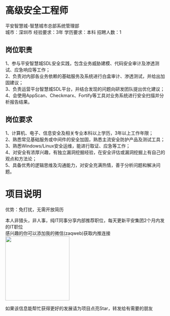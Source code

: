 # 高级安全工程师
平安智慧城-智慧城市总部系统管理部  
城市：深圳市 经验要求：3年 学历要求：本科  招聘人数：1

## 岗位职责
1、参与平安智慧城SDL安全实践，包含业务威胁建模、代码安全审计及渗透测试、应急响应等工作；   
2、负责对内部各业务依赖的基础服务及系统进行白盒审计、渗透测试，并给出加固建议；   
3、负责运营平台智慧城SDL平台，并结合发现的问题向研发团队提出优化建议；   
4、会使用AppScan、Checkmarx、Fortify等工具对业务系统进行安全扫描并分析报告结果。

## 岗位要求
1、计算机、电子、信息安全及相关专业本科以上学历，3年以上工作年限；   
2、熟悉常见基础服务或中间件的安全加固，熟悉主流安全防护产品及测试工具；   
3、熟悉Windows/Linux安全运维，能进行取证、应急等工作；   
4、对安全有浓厚兴趣，有独立漏洞挖掘经验，在安全评估或漏洞挖掘上有自己的观点和方法论；   
5、具备优秀的逻辑思维及沟通能力，对安全充满热情，善于分析问题和解决问题。

# 项目说明

优势：免打扰，无需开放简历

本人非猎头，非人事，纯IT同事分享内部推荐职位，每天更新平安集团2个月内发的IT职位  
感兴趣的你可以添加我的微信(zaqweb)获取内推连接  
<img src="https://github.com/zaqweb/PA-IT-JOBS/blob/master/WechatICode.jpeg"  height="200" width="200">

如果该信息能帮忙获得更好的发展请为项目点亮Star，转发给有需要的朋友





